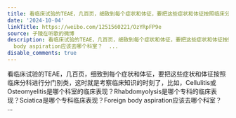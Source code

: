 ```yaml
---
title: 看临床试验的TEAE，几百页，细致到每个症状和体征，要把这些症状和体征按照临床分科进行分门别类，这时就是考察临床知识的时刻了，比如，Cellulitis或Osteomyeli...
date: '2024-10-04'
linkTitle: https://weibo.com/1251560221/OzYRpFP9e
source: 子陵在听歌的微博
description: 看临床试验的TEAE，几百页，细致到每个症状和体征，要把这些症状和体征按照临床分科进行分门别类，这时就是考察临床知识的时刻了，比如，Cellulitis或Osteomyelitis是哪个科室的临床表现？Rhabdomyolysis是哪个专科的临床表现？Sciatica是哪个专科临床表现？Foreign
  body aspiration应该去哪个科室？  ...
disable_comments: true
---
```

看临床试验的TEAE，几百页，细致到每个症状和体征，要把这些症状和体征按照临床分科进行分门别类，这时就是考察临床知识的时刻了，比如，Cellulitis或Osteomyelitis是哪个科室的临床表现？Rhabdomyolysis是哪个专科的临床表现？Sciatica是哪个专科临床表现？Foreign body aspiration应该去哪个科室？  ...